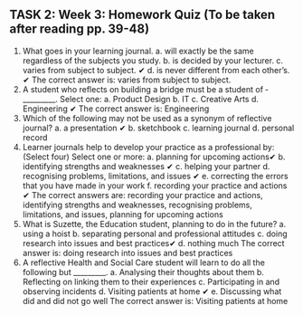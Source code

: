 ## TASK 2: Week 3: Homework Quiz (To be taken after reading pp. 39-48)

1. What goes in your learning journal.
a. will exactly be the same regardless of the subjects you study.
b. is decided by your lecturer.
c. varies from subject to subject. ✔
d. is never different from each other’s.
✔
The correct answer is: varies from subject to subject.
2. A student who reflects on building a bridge must be a student of ­­­­­_________.
Select one:
a. Product Design
b. IT
c. Creative Arts
d. Engineering ✔
The correct answer is: Engineering
3. Which of the following may not be used as a synonym of reflective journal?
a. a presentation ✔
b. sketchbook
c. learning journal
d. personal record
4. Learner journals help to develop your practice as a professional by: (Select four)
Select one or more:
a. planning for upcoming actions✔
b. identifying strengths and weaknesses ✔
c. helping your partner
d. recognising problems, limitations, and issues ✔
e. correcting the errors that you have made in your work 
f. recording your practice and actions ✔
The correct answers are: recording your practice and actions, identifying strengths and weaknesses, recognising problems, limitations, and issues, planning for upcoming actions
5. What is Suzette, the Education student, planning to do in the future?
a. using a hoist
b. separating personal and professional attitudes 
c. doing research into issues and best practices✔
d. nothing much
The correct answer is: doing research into issues and best practices
6. A reflective Health and Social Care student will learn to do all the following but _________.
a. Analysing their thoughts about them
b. Reflecting on linking them to their experiences
c. Participating in and observing incidents
d. Visiting patients at home ✔
e. Discussing what did and did not go well
The correct answer is: Visiting patients at home